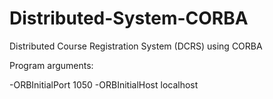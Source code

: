 # Distributed-System-CORBA
Distributed Course Registration System (DCRS) using CORBA

Program arguments:

-ORBInitialPort 1050 -ORBInitialHost localhost
